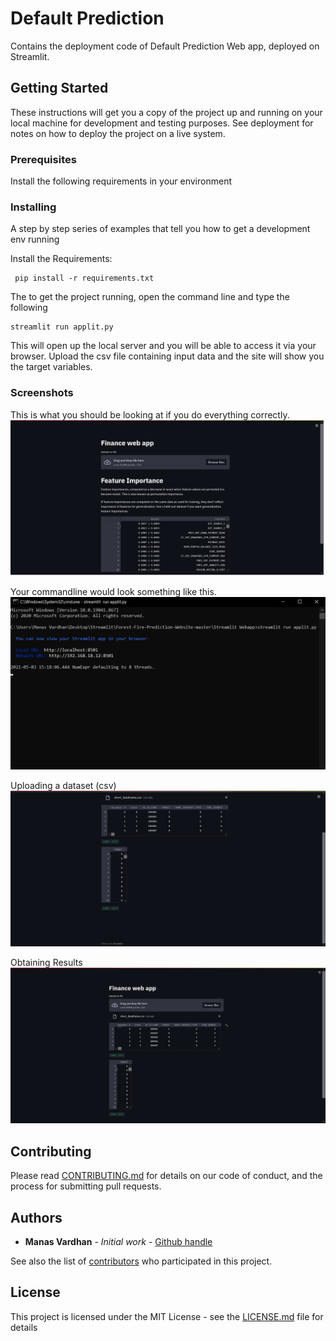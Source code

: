 # Default Prediction

Contains the deployment code of Default Prediction Web app, deployed on Streamlit.

## Getting Started

These instructions will get you a copy of the project up and running on your local machine for development and testing purposes. See deployment for notes on how to deploy the project on a live system.

### Prerequisites

Install the following requirements in your environment


### Installing

A step by step series of examples that tell you how to get a development env running

Install the Requirements:

```
 pip install -r requirements.txt
```

The to get the project running, open the command line and type the following

```
streamlit run applit.py
```

This will open up the local server and you will be able to access it via your browser.
Upload the csv file containing input data and the site will show you the target variables.

### Screenshots

This is what you should be looking at if you do everything correctly.
![Web App](/assets/webapp_with_features.png?raw=true "Deployed App")

Your commandline would look something like this.
![Commandline](/assets/commandline.png?raw=true "Commandline")

Uploading a dataset (csv)
![Uploading data](/assets/upload_data.png?raw=true "Uploading Data")

Obtaining Results
![Results (Target Values)](/assets/results.png?raw=true "Target Values")

## Contributing

Please read [CONTRIBUTING.md](https://github.com/) for details on our code of conduct, and the process for submitting pull requests.

## Authors

* **Manas Vardhan** - *Initial work* - [Github handle](https://github.com/ManasVardhan)

See also the list of [contributors](https://github.com/your/project/contributors) who participated in this project.

## License

This project is licensed under the MIT License - see the [LICENSE.md](LICENSE.md) file for details


